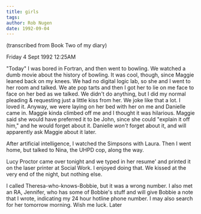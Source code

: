 ```yaml
---
title: girls
tags: 
author: Rob Nugen
date: 1992-09-04
---
```


<p class=note>(transcribed from Book Two of my diary)

<p class=date>Friday 4 Sept 1992 12:25AM</p>

<p>"Today" I was bored in Fortran, and then went to bowling.  We
watched a dumb movie about the history of bowling.  It was cool,
though, since Maggie leaned back on my knees.  We had no digital logic
lab, so she and I went to her room and talked.  We ate pop tarts and
then I got her to lie on me face to face on her bed as we talked.  We
didn't do anything, but I did my normal pleading & requesting just a
little kiss from her.  We joke like that a lot.  I loved it.  Anyway,
we were laying on her bed with her on me and Danielle came in.  Maggie
kinda climbed off me and I thought it was hilarious.  Maggie said she
would have preferred it to be John, since she could "explain it off
him," and he would forget about it.  Danielle <em>won't</em> forget
about it, and will apparently ask Maggie about it later.</p>

<p>After artificial intelligence, I watched the Simpsons with Laura.
Then I went home, but talked to Nina, the UHPD cop, along the way.</p>

<p>Lucy Proctor came over tonight and we typed in her resume' and
printed it on the laser printer at Social Work.  I enjoyed doing that.
We kissed at the very end of the night, but nothing else.</p>

<p>I called Theresa-who-knows-Bobbie, but it was a wrong number.  I
also met an RA, Jennifer, who has some of Bobbie's stuff and will give
Bobbie a note that I wrote, indicating my 24 hour hotline phone
number.  I may also search for her tomorrow morning.  Wish me luck.
Later</p>
